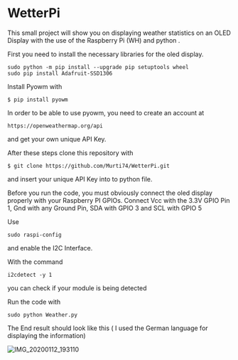 # WetterPi

This small project will show you on displaying weather statistics on an OLED Display with the use of the Raspberry Pi (WH) and python .



First you need to install the necessary libraries for the oled display.

```
sudo python -m pip install --upgrade pip setuptools wheel
sudo pip install Adafruit-SSD1306
```

Install Pyowm with 

```
$ pip install pyowm
```


In order to be able to use pyowm, you need to create an account at 
```
https://openweathermap.org/api
```

and get your own unique API Key.


After these steps clone this repository with

```
$ git clone https://github.com/Murti74/WetterPi.git
```

and insert your unique API Key into to python file.


Before you run the code, you must obviously connect the oled display properly with your Raspberry PI GPIOs. 
Connect Vcc with the 3.3V GPIO Pin 1, Gnd with any Ground Pin, SDA with GPIO 3 and SCL with GPIO 5

Use 
```
sudo raspi-config
```
and enable the I2C Interface.

With the command
```
i2cdetect -y 1
```

you can check if your module is being detected



Run the code with
```
sudo python Weather.py
```


The End result should look like this ( I used the German language for displaying the information)


![IMG_20200112_193110](https://user-images.githubusercontent.com/59802903/72223774-e6073f80-3572-11ea-86c5-6ffc32b6b5b5.jpg)

